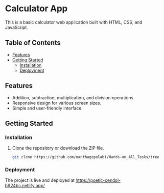 # Calculator App

This is a basic calculator web application built with HTML, CSS, and JavaScript.

## Table of Contents
- [Features](#features)
- [Getting Started](#getting-started)
  - [Installation](#installation)
  - [Deployment](#Deployment)

## Features

- Addition, subtraction, multiplication, and division operations.
- Responsive design for various screen sizes.
- Simple and user-friendly interface.

## Getting Started

### Installation

1. Clone the repository or download the ZIP file.

   ```bash
   git clone https://github.com/nanthagopalabi/Hands-on_All_Tasks/tree/fca4b09a145b8e6ef76e0aa5f73d41f690d57878/NanthagopalTaskDay14/calculator

### Deployment

The project is live and deployed at https://poetic-cendol-b924bc.netlify.app/